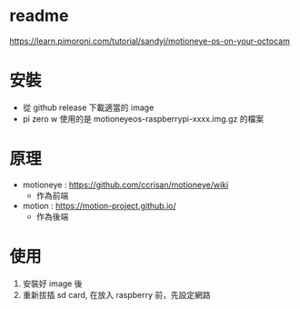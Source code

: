 # readme

https://learn.pimoroni.com/tutorial/sandyj/motioneye-os-on-your-octocam

# 安裝
- 從 github release 下載適當的 image
- pi zero w 使用的是 motioneyeos-raspberrypi-xxxx.img.gz 的檔案

# 原理

- motioneye : https://github.com/ccrisan/motioneye/wiki
	- 作為前端
- motion : https://motion-project.github.io/
	- 作為後端

# 使用
1. 安裝好 image 後
2. 重新拔插 sd card, 在放入 raspberry 前，先設定網路

```

```